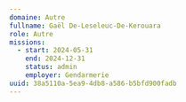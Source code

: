 ```yaml
---
domaine: Autre
fullname: Gaël De-Leseleuc-De-Kerouara
role: Autre
missions:
  - start: 2024-05-31
    end: 2024-12-31
    status: admin
    employer: Gendarmerie
uuid: 38a5110a-5ea9-4db8-a586-b5bfd900fadb
---
```

